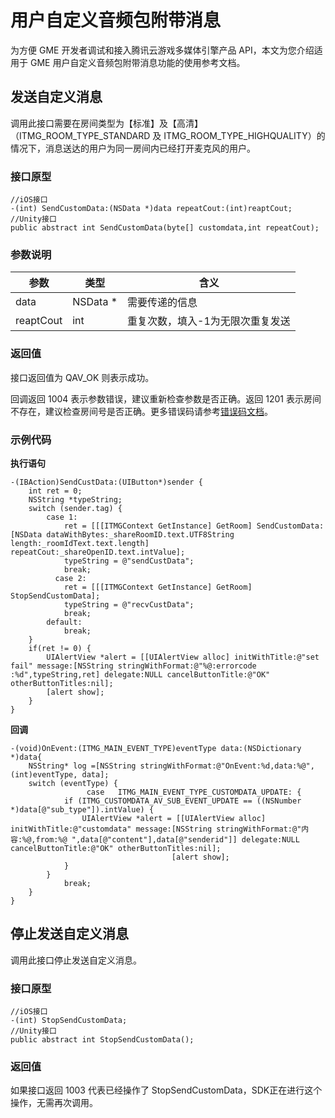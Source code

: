 # 用户自定义音频包附带消息

为方便 GME 开发者调试和接入腾讯云游戏多媒体引擎产品 API，本文为您介绍适用于 GME 用户自定义音频包附带消息功能的使用参考文档。

## 发送自定义消息
调用此接口需要在房间类型为【标准】及【高清】（ITMG_ROOM_TYPE_STANDARD 及 ITMG_ROOM_TYPE_HIGHQUALITY）的情况下，消息送达的用户为同一房间内已经打开麦克风的用户。

### 接口原型

```
//iOS接口
-(int) SendCustomData:(NSData *)data repeatCout:(int)reaptCout;
//Unity接口
public abstract int SendCustomData(byte[] customdata,int repeatCout);
```

### 参数说明

|参数   |类型   |含义   |
|----------|-------|-------|
|data       |NSData *   |需要传递的信息|
|reaptCout  |int        |重复次数，填入-1为无限次重复发送|

### 返回值
接口返回值为 QAV_OK 则表示成功。

回调返回 1004 表示参数错误，建议重新检查参数是否正确。返回 1201 表示房间不存在，建议检查房间号是否正确。更多错误码请参考[错误码文档](https://cloud.tencent.com/document/product/607/15173)。


### 示例代码

**执行语句**

```
-(IBAction)SendCustData:(UIButton*)sender {
    int ret = 0;
    NSString *typeString;
    switch (sender.tag) {
        case 1:
            ret = [[[ITMGContext GetInstance] GetRoom] SendCustomData:[NSData dataWithBytes:_shareRoomID.text.UTF8String length:_roomIdText.text.length] repeatCout:_shareOpenID.text.intValue];
            typeString = @"sendCustData";
            break;
          case 2:
            ret = [[[ITMGContext GetInstance] GetRoom] StopSendCustomData];
            typeString = @"recvCustData";
            break;
        default:
            break;
    }
    if(ret != 0) {
        UIAlertView *alert = [[UIAlertView alloc] initWithTitle:@"set fail" message:[NSString stringWithFormat:@"%@:errorcode :%d",typeString,ret] delegate:NULL cancelButtonTitle:@"OK" otherButtonTitles:nil];
        [alert show];
    }
}
```

**回调**
```
-(void)OnEvent:(ITMG_MAIN_EVENT_TYPE)eventType data:(NSDictionary *)data{
    NSString* log =[NSString stringWithFormat:@"OnEvent:%d,data:%@", (int)eventType, data];
    switch (eventType) {
                 case   ITMG_MAIN_EVENT_TYPE_CUSTOMDATA_UPDATE: {
            if (ITMG_CUSTOMDATA_AV_SUB_EVENT_UPDATE == ((NSNumber *)data[@"sub_type"]).intValue) {
                UIAlertView *alert = [[UIAlertView alloc] initWithTitle:@"customdata" message:[NSString stringWithFormat:@"内容:%@,from:%@ ",data[@"content"],data[@"senderid"]] delegate:NULL cancelButtonTitle:@"OK" otherButtonTitles:nil];
                                    [alert show];
            }
        }
            break;
    }
}
```


## 停止发送自定义消息
调用此接口停止发送自定义消息。

### 接口原型

```
//iOS接口
-(int) StopSendCustomData;
//Unity接口
public abstract int StopSendCustomData();
```

### 返回值

如果接口返回 1003 代表已经操作了 StopSendCustomData，SDK正在进行这个操作，无需再次调用。

